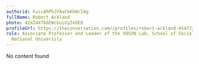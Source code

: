 ```yaml
---
authorid: huicARPhJYAaCkKkWcIAg
fullName: Robert Ackland
photo: 4ZmI4X7b6EWcGuiUyIeOE8
profileUrl: https://theconversation.com//profiles/robert-ackland-454722
role: Associate Professor and Leader of the VOSON Lab, School of Sociology, Australian
  National University
---
```

No content found